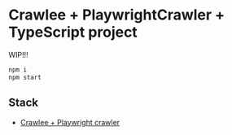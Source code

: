 # Crawlee + PlaywrightCrawler + TypeScript project

WIP!!!

```bash
npm i
npm start
```

## Stack

- [Crawlee + Playwright crawler](https://crawlee.dev/docs/examples/playwright-crawler)

